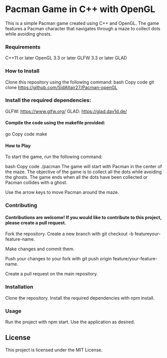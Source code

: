 # Pacman Game in C++ with OpenGL
This is a simple Pacman game created using C++ and OpenGL. The game features a Pacman character that navigates through a maze to collect dots while avoiding ghosts.

### Requirements
C++11 or later
OpenGL 3.3 or later
GLFW 3.3 or later
GLAD
### How to Install
Clone this repository using the following command:
bash
Copy code
git clone https://github.com/SidAltair27/Pacman-openGL
### Install the required dependencies:
GLFW: https://www.glfw.org/
GLAD: https://glad.dav1d.de/
#### Compile the code using the makefile provided:
go
Copy code
make
#### How to Play
To start the game, run the following command:

bash
Copy code
./pacman
The game will start with Pacman in the center of the maze. The objective of the game is to collect all the dots while avoiding the ghosts. The game ends when all the dots have been collected or Pacman collides with a ghost.

Use the arrow keys to move Pacman around the maze.

### Contributing
#### Contributions are welcome! If you would like to contribute to this project, please create a pull request.

Fork the repository.
Create a new branch with git checkout -b featureyour-feature-name.

Make changes and commit them.

Push your changes to your fork with git push origin feature/your-feature-name.

Create a pull request on the main repository.

### Installation
Clone the repository.
Install the required dependencies with npm install.

### Usage
Run the project with npm start.
Use the application as desired.


## License
This project is licensed under the MIT License.
